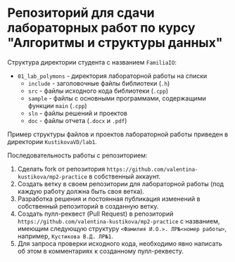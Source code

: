 # Репозиторий для сдачи лабораторных работ по курсу "Алгоритмы и структуры данных"

Структура директории студента с названием `FamiliaIO`:

- `01_lab_polymons` - директория лабораторной работы на списки
  - `include` - заголовочные файлы библиотеки (`.h`)
  - `src` - файлы исходного кода библиотеки (`.cpp`)
  - `sample` - файлы с основными программами, содержащими функции `main` (`.cpp`)
  - `sln` - файлы решений и проектов
  - `doc` - файлы отчета (`.docx` и `.pdf`)

Пример структуры файлов и проектов лабораторной работы приведен в директории `KustikovaVD/lab1`.

Последовательность работы с репозиторием:

1. Сделать fork от репозитория `https://github.com/valentina-kustikova/mp2-practice` в собственный аккаунт.
1. Создать ветку в своем репозитории для лабораторной работы (под каждую работу должна быть своя ветка).
1. Разработка решения и постоянная публикация изменений в собственный репозиторий в созданную ветку.
1. Создать пулл-реквест (Pull Request) в репозиторий `https://github.com/valentina-kustikova/mp2-practice` с названием, имеющим следующую структуру `<Фамилия И.О.>. ЛР№<номер работы>`, например, `Кустикова В.Д. ЛР№1`.
1. Для запроса проверки исходного кода, необходимо явно написать об этом в комментариях к созданному пулл-реквесту.
